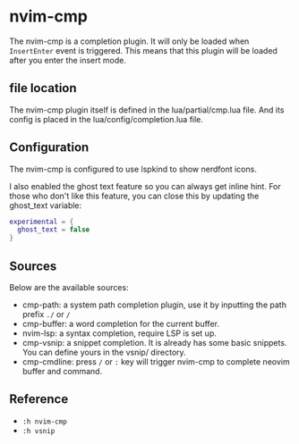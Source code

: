 # nvim-cmp

The nvim-cmp is a completion plugin.
It will only be loaded when `InsertEnter` event is triggered.
This means that this plugin will be loaded after you enter the insert mode.

## file location

The nvim-cmp plugin itself is defined in the lua/partial/cmp.lua file.
And its config is placed in the lua/config/completion.lua file.

## Configuration

The nvim-cmp is configured to use lspkind to show nerdfont icons.

I also enabled the ghost text feature so you can always get inline hint.
For those who don't like this feature, you can close this by updating the
ghost_text variable:

```lua
experimental = {
  ghost_text = false
}
```

## Sources

Below are the available sources:

- cmp-path: a system path completion plugin, use it by inputting the path prefix `./` or `/`
- cmp-buffer: a word completion for the current buffer.
- nvim-lsp: a syntax completion, require LSP is set up.
- cmp-vsnip: a snippet completion. It is already has some basic snippets.
You can define yours in the vsnip/ directory.
- cmp-cmdline: press `/` or `:` key will trigger nvim-cmp to complete neovim buffer and command.

## Reference

- `:h nvim-cmp`
- `:h vsnip`
